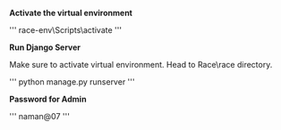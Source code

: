 **Activate the virtual environment**

'''
race-env\Scripts\activate
'''

**Run Django Server**

Make sure to activate virtual environment.
Head to Race\race directory.

'''
python manage.py runserver
'''

**Password for Admin**

'''
naman@07
'''
